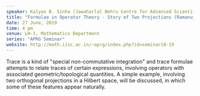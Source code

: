 ```yaml
---
speaker: Kalyan B. Sinha (Jawaharlal Nehru Centre for Advanced Scientific Research, Bangalore)
title: "Formulae in Operator Theory - Story of Two Projections (Ramanujan Medal Award Lecture, INSA)"
date: 27 June, 2019
time: 4 pm
venue: LH-1, Mathematics Department
series: "APRG Seminar"
website: http://math.iisc.ac.in/~aprg/index.php?id=seminar18-19
---
```


Trace is a kind of "special non-commutative integration" and trace formulae attempts
to relate traces of certain expressions, involving operators with associated
geometric/topological quantities. A simple example, involving two orthogonal projections
in a Hilbert space, will be discussed, in which some of these features appear naturally.
